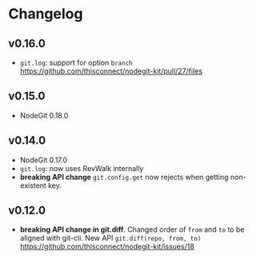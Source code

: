 # Changelog

## v0.16.0

- `git.log`: support for option `branch` https://github.com/thisconnect/nodegit-kit/pull/27/files

## v0.15.0

- NodeGit 0.18.0

## v0.14.0

- NodeGit 0.17.0
- `git.log`: now uses RevWalk internally
- **breaking API change** `git.config.get` now rejects when getting non-existent key.

## v0.12.0

- **breaking API change in git.diff**. Changed order of `from` and `to` to be aligned with git-cli. New API `git.diff(repo, from, to)`
https://github.com/thisconnect/nodegit-kit/issues/18
